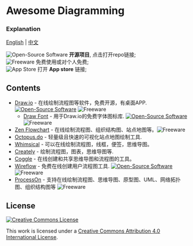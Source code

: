 # Awesome Diagramming

### Explanation

[English](README.md) | [中文](README-zh.md)

![Open-Source Software][OSS Icon] **开源项目**, 点击打开repo链接;\
![Freeware][Freeware Icon] 免费使用或对个人免费;\
![App Store][app-store Icon] 打开 **App store** 链接;

## Contents

* [Draw.io](https://www.diagrams.net/) - 在线绘制流程图等软件，免费开源，有桌面APP. [![Open-Source Software][OSS Icon]](https://github.com/jgraph/drawio) ![Freeware][Freeware Icon] 
  - [Draw Font](https://github.com/webketje/drawio-font-awesome) - 用于Draw.io的免费字体图标库. [![Open-Source Software][OSS Icon]](https://github.com/webketje/drawio-font-awesome) ![Freeware][Freeware Icon] 
* [Zen Flowchart](https://www.zenflowchart.com/) - 在线绘制流程图、组织结构图、站点地图等。![Freeware][Freeware Icon]
* [Octopus.do](https://octopus.do/) - 轻量级且快速的可视化站点地图绘制工具.
* [Whimsical](https://whimsical.com/) - 可以在线绘制流程图，线框，便签，思维导图。
* [Creately](https://creately.com/) - 绘制流程图，图表，思维导图等.
* [Coggle](https://coggle.it/) - 在线创建和共享思维导图和流程图的工具。
* [Wireflow](https://wireflow.co/) - 免费在线创建用户流程图工具. [![Open-Source Software][OSS Icon]](https://github.com/vanila-io/wireflow) ![Freeware][Freeware Icon]
* [ProcessOn](https://www.processon.com/) - 支持在线绘制流程图、思维导图、原型图、UML、网络拓扑图、组织结构图等 ![Freeware][Freeware Icon]

[OSS Icon]: https://jaywcjlove.github.io/sb/ico/min-oss.svg "Open Source Software"
[Freeware Icon]: https://jaywcjlove.github.io/sb/ico/min-free.svg "Freeware"
[app-store Icon]: https://jaywcjlove.github.io/sb/ico/min-app-store.svg "App Store Software"
[awesome-list Icon]: https://jaywcjlove.github.io/sb/ico/min-awesome.svg "Awesome List"

## License

[![Creative Commons License](http://i.creativecommons.org/l/by/4.0/88x31.png)](https://creativecommons.org/licenses/by/4.0/)

This work is licensed under a [Creative Commons Attribution 4.0 International License](http://creativecommons.org/licenses/by/4.0/).
